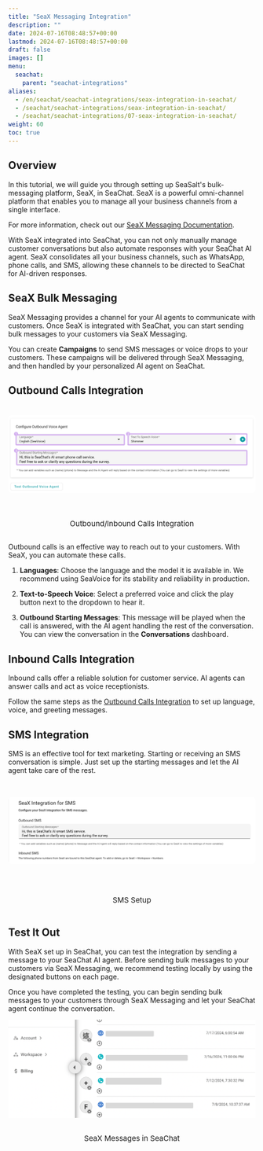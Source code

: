 ```yaml
---
title: "SeaX Messaging Integration"
description: ""
date: 2024-07-16T08:48:57+00:00
lastmod: 2024-07-16T08:48:57+00:00
draft: false
images: []
menu:
  seachat:
    parent: "seachat-integrations"
aliases:
  - /en/seachat/seachat-integrations/seax-integration-in-seachat/
  - /seachat/seachat-integrations/seax-integration-in-seachat/
  - /seachat/seachat-integrations/07-seax-integration-in-seachat/
weight: 60
toc: true
---
```


## Overview

In this tutorial, we will guide you through setting up SeaSalt's bulk-messaging platform, SeaX, in SeaChat. SeaX is a powerful omni-channel platform that enables you to manage all your business channels from a single interface.

For more information, check out our [SeaX Messaging Documentation](https://wiki.seasalt.ai/seax/seax_messaging/bulk-messaging-features/).

With SeaX integrated into SeaChat, you can not only manually manage customer conversations but also automate responses with your SeaChat AI agent. SeaX consolidates all your business channels, such as WhatsApp, phone calls, and SMS, allowing these channels to be directed to SeaChat for AI-driven responses.

## SeaX Bulk Messaging

SeaX Messaging provides a channel for your AI agents to communicate with customers. Once SeaX is integrated with SeaChat, you can start sending bulk messages to your customers via SeaX Messaging.

You can create **Campaigns** to send SMS messages or voice drops to your customers. These campaigns will be delivered through SeaX Messaging, and then handled by your personalized AI agent on SeaChat.

## Outbound Calls Integration

<div style="display: flex; flex-direction: column; align-items: center; width:100%">
<div style="width: 100%; text-align: center; display: flex; flex-direction: column; align-items: center; justify-content: center">
    <a href="/images/seachat-integrations/seax/call-integration.png" style="height: 200px; width: 100%; display: flex; justify-content: center; align-items: center; overflow: hidden;" target="_blank">
        <img style="width: 100%; border-radius: 0.4rem; cursor: zoom-in;" src="/images/seachat-integrations/seax/call-integration.png" alt="Outbound/ Inbound Calls Integration">
    </a>
<br/>
    <p style="font-size: 15px">Outbound/Inbound Calls Integration</p>
</div>
</div>

Outbound calls is an effective way to reach out to your customers. With SeaX, you can automate these calls.

1. **Languages**: Choose the language and the model it is available in. We recommend using SeaVoice for its stability and reliability in production.

2. **Text-to-Speech Voice**: Select a preferred voice and click the play button next to the dropdown to hear it.

3. **Outbound Starting Messages**: This message will be played when the call is answered, with the AI agent handling the rest of the conversation. You can view the conversation in the **Conversations** dashboard.

## Inbound Calls Integration

Inbound calls offer a reliable solution for customer service. AI agents can answer calls and act as voice receptionists.

Follow the same steps as the [Outbound Calls Integration](#outbound-calls-integration) to set up language, voice, and greeting messages.

## SMS Integration

SMS is an effective tool for text marketing. Starting or receiving an SMS conversation is simple. Just set up the starting messages and let the AI agent take care of the rest.

<div style="display: flex; flex-direction: column; align-items: center; width:100%">
<div style="width: 100%; text-align: center; display: flex; flex-direction: column; align-items: center; justify-content: center">
    <a href="/images/seachat-integrations/seax/sms.png" style="height: 200px; width: 100%; display: flex; justify-content: center; align-items: center; overflow: hidden;" target="_blank">
        <img style="width: 100%; border-radius: 0.4rem; cursor: zoom-in;" src="/images/seachat-integrations/seax/sms.png" alt="SMS Setup">
    </a>
<br/>
    <p style="font-size: 15px">SMS Setup</p>
</div>
</div>

## Test It Out

With SeaX set up in SeaChat, you can test the integration by sending a message to your SeaChat AI agent. Before sending bulk messages to your customers via SeaX Messaging, we recommend testing locally by using the designated buttons on each page.

Once you have completed the testing, you can begin sending bulk messages to your customers through SeaX Messaging and let your SeaChat agent continue the conversation.

<div style="display: flex; flex-direction: column; align-items: center; width:100%">
<div style="width: 100%; text-align: center; display: flex; flex-direction: column; align-items: center; justify-content: center">
    <a href="/images/seachat-integrations/seax/find-seax.png" style="height: 200px; width: 100%; display: flex; justify-content: center; align-items: center; overflow: hidden;" target="_blank">
        <img style="width: 100%; border-radius: 0.4rem; cursor: zoom-in;" src="/images/seachat-integrations/seax/find-seax.png" alt="SeaX Messages in SeaChat">
    </a>
<br/>
    <p style="font-size: 15px">SeaX Messages in SeaChat</p>
</div>
</div>
